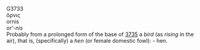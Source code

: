 <body>
  <p>G3733<br>  ὄρνις  <br> ornis  <br><i>or‘-nis </i><br>Probably from a prolonged form of the base of <a href="g3735.htm">3735</a>  a <i>bird</i> (as <i>rising</i> in the air), that is, (specifically) a <i>hen</i> (or female domestic fowl): - hen.<br></p>
 </body>